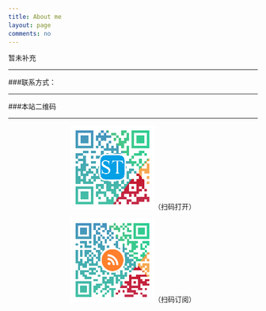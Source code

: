 ```yaml
---
title: About me
layout: page
comments: no
---
```


暂未补充

----

###联系方式：        

----

###本站二维码

----

<p style="text-align: center;"><img src="/images/STbioinf_QR.png" alt="" />（扫码打开）</p>
<p style="text-align: center;"><img src="/images/STbioinf_RSS_QR.png" alt="" />（扫码订阅）</p>
